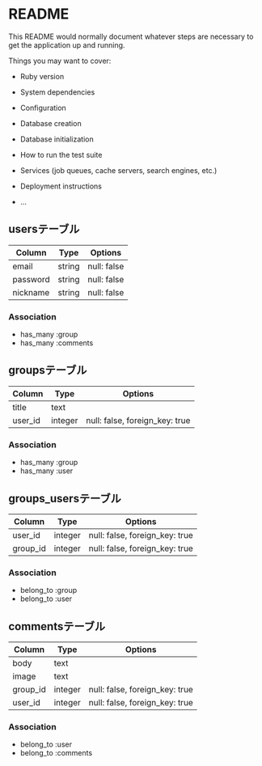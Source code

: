# README

This README would normally document whatever steps are necessary to get the
application up and running.

Things you may want to cover:

* Ruby version

* System dependencies

* Configuration

* Database creation

* Database initialization

* How to run the test suite

* Services (job queues, cache servers, search engines, etc.)

* Deployment instructions

* ...

## usersテーブル

|Column|Type|Options|
|------|----|-------|
|email|string|null: false|
|password|string|null: false|
|nickname|string|null: false|
### Association
- has_many :group
- has_many :comments


## groupsテーブル
|Column|Type|Options|
|------|----|-------|
|title|text||
|user_id|integer|null: false, foreign_key: true|

### Association
- has_many :group
- has_many :user


## groups_usersテーブル

|Column|Type|Options|
|------|----|-------|
|user_id|integer|null: false, foreign_key: true|
|group_id|integer|null: false, foreign_key: true|

### Association
- belong_to :group
- belong_to :user


## commentsテーブル

|Column|Type|Options|
|------|----|-------|
|body|text||
|image|text||
|group_id|integer|null: false, foreign_key: true|
|user_id|integer|null: false, foreign_key: true|

### Association
- belong_to :user
- belong_to :comments